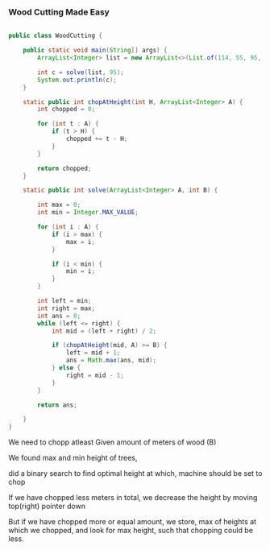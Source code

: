 ### Wood Cutting Made Easy

```java

public class WoodCutting {

    public static void main(String[] args) {
        ArrayList<Integer> list = new ArrayList<>(List.of(114, 55, 95, 131, 77, 111, 141));

        int c = solve(list, 95);
        System.out.println(c);
    }

    static public int chopAtHeight(int H, ArrayList<Integer> A) {
        int chopped = 0;

        for (int t : A) {
            if (t > H) {
                chopped += t - H;
            }
        }

        return chopped;
    }

    static public int solve(ArrayList<Integer> A, int B) {

        int max = 0;
        int min = Integer.MAX_VALUE;

        for (int i : A) {
            if (i > max) {
                max = i;
            }

            if (i < min) {
                min = i;
            }
        }

        int left = min;
        int right = max;
        int ans = 0;
        while (left <= right) {
            int mid = (left + right) / 2;

            if (chopAtHeight(mid, A) >= B) {
                left = mid + 1;
                ans = Math.max(ans, mid);
            } else {
                right = mid - 1;
            }
        }

        return ans;

    }
}

```

We need to chopp atleast Given amount of meters of wood (B)

We found max and min height of trees, 

did a binary search to find optimal height at which, machine should be set to chop

If we have chopped less meters in total, we decrease the height by moving top(right) pointer down

But if we have chopped more or equal amount,
we store, max of heights at which we chopped, and look for max height, such that chopping could be less.

